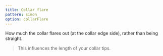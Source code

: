```yaml
---
title: Collar flare
pattern: simon
option: collarFlare
---
```


How much the collar flares out (at the collar edge side), rather than being straight.

> This influences the length of your collar tips.
